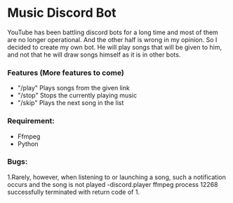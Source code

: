 # Music Discord Bot
YouTube has been battling discord bots for a long time and most of them are no longer operational. And the other half is wrong in my opinion.
So I decided to create my own bot. He will play songs that will be given to him, and not that he will draw songs himself as it is in other bots.

### Features (More features to come)
- "/play" Plays songs from the given link
- "/stop" Stops the currently playing music
- "/skip" Plays the next song in the list

### Requirement:
- Ffmpeg
- Python

### Bugs:
1.Rarely, however, when listening to or launching a song, such a notification occurs and the song is not played
-discord.player ffmpeg process 12268 successfully terminated with return code of 1.
